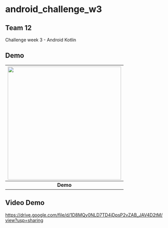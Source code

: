 # android_challenge_w3
## Team 12
Challenge week 3 - Android Kotlin
## Demo
| <img src="https://raw.githubusercontent.com/14h4i/challenge_android/w3/demo.gif" width="360" /> |
| :------------: |
| **Demo**|
## Video Demo
https://drive.google.com/file/d/1D8MQy0NLD7TD4jDpsP2vZAB_JAV4D2tM/view?usp=sharing
